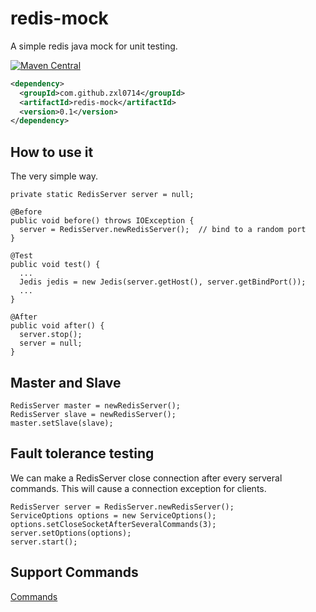 # redis-mock

A simple redis java mock for unit testing.

[![Maven Central](https://maven-badges.herokuapp.com/maven-central/com.github.zxl0714/redis-mock/badge.svg)](https://maven-badges.herokuapp.com/maven-central/com.github.zxl0714/redis-mock)


```xml
<dependency>
  <groupId>com.github.zxl0714</groupId>
  <artifactId>redis-mock</artifactId>
  <version>0.1</version>
</dependency>
```

## How to use it

The very simple way.

```
private static RedisServer server = null;

@Before
public void before() throws IOException {
  server = RedisServer.newRedisServer();  // bind to a random port
}

@Test
public void test() {
  ...
  Jedis jedis = new Jedis(server.getHost(), server.getBindPort());
  ...
}

@After
public void after() {
  server.stop();
  server = null;
}
```

## Master and Slave

```
RedisServer master = newRedisServer();
RedisServer slave = newRedisServer();
master.setSlave(slave);
```

## Fault tolerance testing

We can make a RedisServer close connection after every serveral commands. This will cause a connection exception for clients.

```
RedisServer server = RedisServer.newRedisServer();
ServiceOptions options = new ServiceOptions();
options.setCloseSocketAfterSeveralCommands(3);
server.setOptions(options);
server.start();
```

## Support Commands

[Commands](./doc/command.md)

